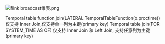 

![flink broadcast维表.png](http://ww1.sinaimg.cn/large/b3b57085gy1gq9mpof6pxj20tw0dk0ua.jpg)


Temporal table function join(LATERAL TemporalTableFunction(o.proctime)) 仅支持 Inner Join,仅支持单一列为主键(primary key)
Temporal table join(FOR SYSTEM_TIME AS OF) 仅支持 Inner Join 和 Left Join, 支持任意列为主键(primary key)